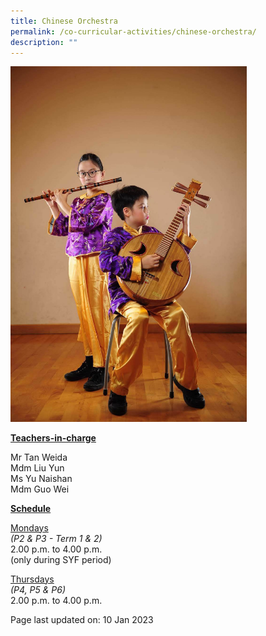 ```yaml
---
title: Chinese Orchestra
permalink: /co-curricular-activities/chinese-orchestra/
description: ""
---
```

<img style="width: 75%;" src="/images/co.jpeg">
<p><u><strong>Teachers-in-charge</strong></u></p>
<p>Mr Tan Weida<br />Mdm Liu Yun<br />Ms Yu Naishan<br />Mdm Guo Wei</p>
<p><u><strong>Schedule</strong></u></p>
<p><u>Mondays</u><br /><em>(P2 &amp; P3 - Term 1 &amp; 2)&nbsp;</em><br />2.00 p.m. to 4.00 p.m.<br />(only during SYF period)</p>
<p><u>Thursdays</u><br /><em>(P4, P5 &amp; P6)</em><br />2.00 p.m. to 4.00 p.m.</p>

<p>Page last updated on: 10 Jan 2023</p>